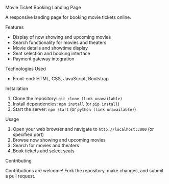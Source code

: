 Movie Ticket Booking Landing Page

A responsive landing page for booking movie tickets online.

Features

- Display of now showing and upcoming movies
- Search functionality for movies and theaters
- Movie details and showtime display
- Seat selection and booking interface
- Payment gateway integration

Technologies Used

- Front-end: HTML, CSS, JavaScript, Bootstrap

Installation

1. Clone the repository: `git clone (link unavailable)`
2. Install dependencies: `npm install` (or `pip install`)
3. Start the server: `npm start` (or `python (link unavailable)`)

Usage

1. Open your web browser and navigate to `http://localhost:3000` (or specified port)
2. Browse now showing and upcoming movies
3. Search for movies and theaters
4. Book tickets and select seats

Contributing

Contributions are welcome! Fork the repository, make changes, and submit a pull request.
